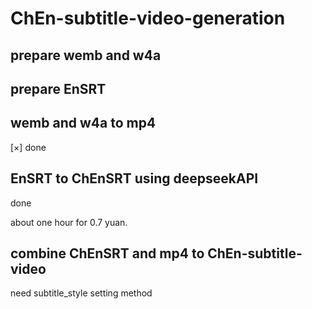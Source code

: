 # ChEn-subtitle-video-generation

## prepare wemb and w4a

## prepare EnSRT

## wemb and w4a to mp4
[×] done

## EnSRT to ChEnSRT using deepseekAPI
done

about one hour for 0.7 yuan.

## combine ChEnSRT and mp4 to ChEn-subtitle-video
need subtitle_style setting method
